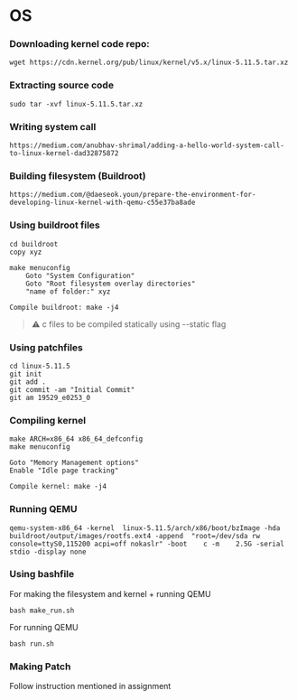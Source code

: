 # OS

### Downloading kernel code repo:
```
wget https://cdn.kernel.org/pub/linux/kernel/v5.x/linux-5.11.5.tar.xz
```

### Extracting source code
```
sudo tar -xvf linux-5.11.5.tar.xz 
```
### Writing system call
```
https://medium.com/anubhav-shrimal/adding-a-hello-world-system-call-to-linux-kernel-dad32875872
```

### Building filesystem (Buildroot)
```
https://medium.com/@daeseok.youn/prepare-the-environment-for-developing-linux-kernel-with-qemu-c55e37ba8ade
```

### Using buildroot files
```
cd buildroot
copy xyz

make menuconfig
	Goto "System Configuration"
	Goto "Root filesystem overlay directories"
	"name of folder:" xyz

Compile buildroot: make -j4
```

> :warning: c files to be compiled statically using --static flag

### Using patchfiles
```
cd linux-5.11.5
git init
git add .
git commit -am "Initial Commit"
git am 19529_e0253_0
```

### Compiling kernel
```
make ARCH=x86_64 x86_64_defconfig
make menuconfig

Goto "Memory Management options"
Enable "Idle page tracking"

Compile kernel: make -j4
```

### Running QEMU
```
qemu-system-x86_64 -kernel  linux-5.11.5/arch/x86/boot/bzImage -hda     buildroot/output/images/rootfs.ext4 -append  "root=/dev/sda rw console=ttyS0,115200 acpi=off nokaslr" -boot    c -m    2.5G -serial  stdio -display none
```

### Using bashfile
For making the filesystem and kernel + running QEMU
```
bash make_run.sh
```

For running QEMU
```
bash run.sh
```

### Making Patch
Follow instruction mentioned in assignment
